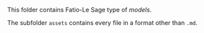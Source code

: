 This folder contains Fatio-Le Sage type of *models*.

The subfolder `assets` contains every file in a format other than `.md`.
